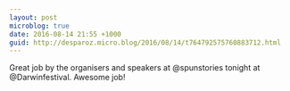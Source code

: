 ```yaml
---
layout: post
microblog: true
date: 2016-08-14 21:55 +1000
guid: http://desparoz.micro.blog/2016/08/14/t764792575760883712.html
---
```

Great job by the organisers and speakers at @spunstories tonight at @Darwinfestival. Awesome job!
